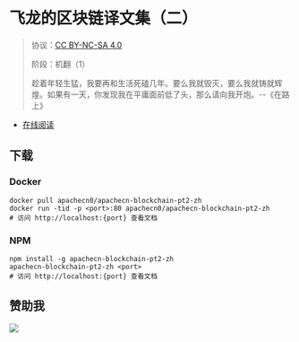 <!--
    需要填充的占位符：
    
    README.md
    
        ApacheCN 区块链译文集（二）：文档中文名
        {nameEn}：文档英文名
        {urlEn}：文档原始链接
        bc2：域名前缀
        飞龙：负责人名称
        wizardforcel：负责人 Github 用户名
        562826179：负责人 QQ
        apachecn-blockchain-pt2-zh：ApacheCN 的 Github 仓库名称
        apachecn-blockchain-pt2-zh：DockerHub 仓库名称
        apachecn-blockchain-pt2-zh：PYPI 包名称
        apachecn-blockchain-pt2-zh：NPM 包名称
    
    CNAME
    
        bc2：域名前缀

    index.html
    
        ApacheCN 区块链译文集（二）：文档中文名
        #333：显示颜色
        apachecn-blockchain-pt2-zh：ApacheCN 的 Github 仓库名称

    asset/docsify-apachecn-footer.js
    
        apachecn-blockchain-pt2-zh：ApacheCN 的 Github 仓库名称
-->

# 飞龙的区块链译文集（二）

> 协议：[CC BY-NC-SA 4.0](http://creativecommons.org/licenses/by-nc-sa/4.0/)
> 
> 阶段：机翻（1）
> 
> 趁着年轻生猛，我要再和生活死磕几年。要么我就毁灭，要么我就铸就辉煌。如果有一天，你发现我在平庸面前低了头，那么请向我开炮。--《在路上》

* [在线阅读](https://bc2.apachecn.org)
## 下载

### Docker

```
docker pull apachecn0/apachecn-blockchain-pt2-zh
docker run -tid -p <port>:80 apachecn0/apachecn-blockchain-pt2-zh
# 访问 http://localhost:{port} 查看文档
```

### NPM

```
npm install -g apachecn-blockchain-pt2-zh
apachecn-blockchain-pt2-zh <port>
# 访问 http://localhost:{port} 查看文档
```

## 赞助我

![](https://img-blog.csdnimg.cn/20200112005920729.png)
